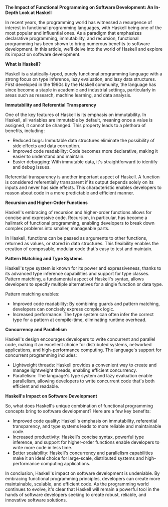 **The Impact of Functional Programming on Software Development: An In-Depth Look at Haskell**

In recent years, the programming world has witnessed a resurgence of interest in functional programming languages, with Haskell being one of the most popular and influential ones. As a paradigm that emphasizes declarative programming, immutability, and recursion, functional programming has been shown to bring numerous benefits to software development. In this article, we'll delve into the world of Haskell and explore its impact on software development.

**What is Haskell?**

Haskell is a statically-typed, purely functional programming language with a strong focus on type inference, lazy evaluation, and lazy data structures. First developed in the 1990s by the Haskell community, the language has since become a staple in academic and industrial settings, particularly in areas such as research, machine learning, and data analysis.

**Immutability and Referential Transparency**

One of the key features of Haskell is its emphasis on immutability. In Haskell, all variables are immutable by default, meaning once a value is assigned, it cannot be changed. This property leads to a plethora of benefits, including:

* Reduced bugs: Immutable data structures eliminate the possibility of side effects and data corruption.
* Improved code readability: Code becomes more declarative, making it easier to understand and maintain.
* Easier debugging: With immutable data, it's straightforward to identify and debug issues.

Referential transparency is another important aspect of Haskell. A function is considered referentially transparent if its output depends solely on its inputs and never has side effects. This characteristic enables developers to reason about code in a more predictable and efficient manner.

**Recursion and Higher-Order Functions**

Haskell's embracing of recursion and higher-order functions allows for concise and expressive code. Recursion, in particular, has become a hallmark of functional programming, enabling developers to break down complex problems into smaller, manageable parts.

In Haskell, functions can be passed as arguments to other functions, returned as values, or stored in data structures. This flexibility enables the creation of composable, modular code that's easy to test and maintain.

**Pattern Matching and Type Systems**

Haskell's type system is known for its power and expressiveness, thanks to its advanced type inference capabilities and support for type classes. Pattern matching, a fundamental aspect of Haskell's syntax, allows developers to specify multiple alternatives for a single function or data type.

Pattern matching enables:

* Improved code readability: By combining guards and pattern matching, developers can concisely express complex logic.
* Increased performance: The type system can often infer the correct type for a pattern at compile-time, eliminating runtime overhead.

**Concurrency and Parallelism**

Haskell's design encourages developers to write concurrent and parallel code, making it an excellent choice for distributed systems, networked applications, and high-performance computing. The language's support for concurrent programming includes:

* Lightweight threads: Haskell provides a convenient way to create and manage lightweight threads, enabling efficient concurrency.
* Parallelism: The language's type system and lazy evaluation enable parallelism, allowing developers to write concurrent code that's both efficient and readable.

**Haskell's Impact on Software Development**

So, what does Haskell's unique combination of functional programming concepts bring to software development? Here are a few key benefits:

* Improved code quality: Haskell's emphasis on immutability, referential transparency, and type systems leads to more reliable and maintainable code.
* Increased productivity: Haskell's concise syntax, powerful type inference, and support for higher-order functions enable developers to write more code in less time.
* Better scalability: Haskell's concurrency and parallelism capabilities make it an ideal choice for large-scale, distributed systems and high-performance computing applications.

In conclusion, Haskell's impact on software development is undeniable. By embracing functional programming principles, developers can create more maintainable, scalable, and efficient code. As the programming world continues to evolve, it's clear that Haskell will remain a powerful tool in the hands of software developers seeking to create robust, reliable, and innovative software solutions.